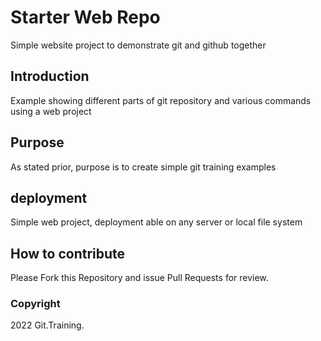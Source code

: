 # Starter Web Repo

Simple website project to demonstrate git and github together

## Introduction 

Example showing different parts of git repository and various commands using a web project 

## Purpose

As stated prior, purpose is to create simple git training examples

## deployment

Simple web project, deployment able on any server or local file system

## How to contribute

Please Fork this Repository and issue Pull Requests for review.


### Copyright 

2022 Git.Training. 